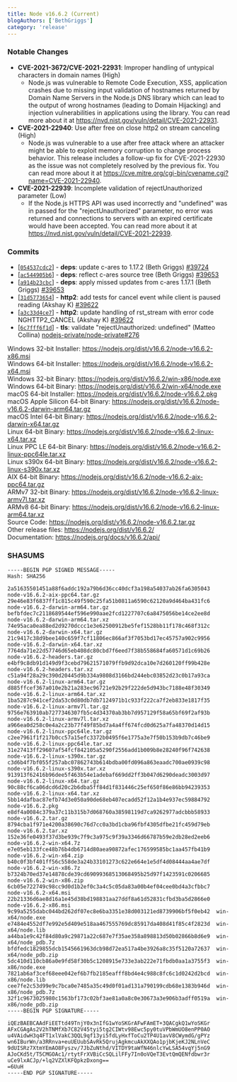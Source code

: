 ```yaml
---
title: Node v16.6.2 (Current)
blogAuthors: ['BethGriggs']
category: 'release'
---
```


### Notable Changes

- **CVE-2021-3672/CVE-2021-22931**: Improper handling of untypical characters in domain names (High)
  - Node.js was vulnerable to Remote Code Execution, XSS, application crashes due to missing input validation of hostnames returned by Domain Name Servers in the Node.js DNS library which can lead to the output of wrong hostnames (leading to Domain Hijacking) and injection vulnerabilities in applications using the library. You can read more about it at https://nvd.nist.gov/vuln/detail/CVE-2021-22931.
- **CVE-2021-22940**: Use after free on close http2 on stream canceling (High)
  - Node.js was vulnerable to a use after free attack where an attacker might be able to exploit memory corruption to change process behavior. This release includes a follow-up fix for CVE-2021-22930 as the issue was not completely resolved by the previous fix. You can read more about it at https://cve.mitre.org/cgi-bin/cvename.cgi?name=CVE-2021-22940.
- **CVE-2021-22939**: Incomplete validation of rejectUnauthorized parameter (Low)
  - If the Node.js HTTPS API was used incorrectly and "undefined" was in passed for the "rejectUnauthorized" parameter, no error was returned and connections to servers with an expired certificate would have been accepted. You can read more about it at https://nvd.nist.gov/vuln/detail/CVE-2021-22939.

### Commits

- [[`054537cdc2`](https://github.com/nodejs/node/commit/054537cdc2)] - **deps**: update c-ares to 1.17.2 (Beth Griggs) [#39724](https://github.com/nodejs/node/pull/39724)
- [[`ac544905b6`](https://github.com/nodejs/node/commit/ac544905b6)] - **deps**: reflect c-ares source tree (Beth Griggs) [#39653](https://github.com/nodejs/node/pull/39653)
- [[`a914b23cbc`](https://github.com/nodejs/node/commit/a914b23cbc)] - **deps**: apply missed updates from c-ares 1.17.1 (Beth Griggs) [#39653](https://github.com/nodejs/node/pull/39653)
- [[`31d5773654`](https://github.com/nodejs/node/commit/31d5773654)] - **http2**: add tests for cancel event while client is paused reading (Akshay K) [#39622](https://github.com/nodejs/node/pull/39622)
- [[`a3c33d4ce7`](https://github.com/nodejs/node/commit/a3c33d4ce7)] - **http2**: update handling of rst_stream with error code NGHTTP2_CANCEL (Akshay K) [#39622](https://github.com/nodejs/node/pull/39622)
- [[`6c7fff6f1d`](https://github.com/nodejs/node/commit/6c7fff6f1d)] - **tls**: validate "rejectUnauthorized: undefined" (Matteo Collina) [nodejs-private/node-private#276](https://github.com/nodejs-private/node-private/pull/276)

Windows 32-bit Installer: https://nodejs.org/dist/v16.6.2/node-v16.6.2-x86.msi<br />
Windows 64-bit Installer: https://nodejs.org/dist/v16.6.2/node-v16.6.2-x64.msi<br />
Windows 32-bit Binary: https://nodejs.org/dist/v16.6.2/win-x86/node.exe<br />
Windows 64-bit Binary: https://nodejs.org/dist/v16.6.2/win-x64/node.exe<br />
macOS 64-bit Installer: https://nodejs.org/dist/v16.6.2/node-v16.6.2.pkg<br />
macOS Apple Silicon 64-bit Binary: https://nodejs.org/dist/v16.6.2/node-v16.6.2-darwin-arm64.tar.gz<br />
macOS Intel 64-bit Binary: https://nodejs.org/dist/v16.6.2/node-v16.6.2-darwin-x64.tar.gz<br />
Linux 64-bit Binary: https://nodejs.org/dist/v16.6.2/node-v16.6.2-linux-x64.tar.xz<br />
Linux PPC LE 64-bit Binary: https://nodejs.org/dist/v16.6.2/node-v16.6.2-linux-ppc64le.tar.xz<br />
Linux s390x 64-bit Binary: https://nodejs.org/dist/v16.6.2/node-v16.6.2-linux-s390x.tar.xz<br />
AIX 64-bit Binary: https://nodejs.org/dist/v16.6.2/node-v16.6.2-aix-ppc64.tar.gz<br />
ARMv7 32-bit Binary: https://nodejs.org/dist/v16.6.2/node-v16.6.2-linux-armv7l.tar.xz<br />
ARMv8 64-bit Binary: https://nodejs.org/dist/v16.6.2/node-v16.6.2-linux-arm64.tar.xz<br />
Source Code: https://nodejs.org/dist/v16.6.2/node-v16.6.2.tar.gz<br />
Other release files: https://nodejs.org/dist/v16.6.2/<br />
Documentation: https://nodejs.org/docs/v16.6.2/api/

### SHASUMS

```
-----BEGIN PGP SIGNED MESSAGE-----
Hash: SHA256

2a51635501451a88f6addc192a79b6d36cc40dcf3a198a54037ab26fa6305043  node-v16.6.2-aix-ppc64.tar.gz
29e46e83f6837ff1c815c49f590c25fa51b0811a6590c62120a9d464ba431fc6  node-v16.6.2-darwin-arm64.tar.gz
befbfdec7c2118689544ef596e990aae2fcd1227707c6a8475056be14ce2ee8d  node-v16.6.2-darwin-arm64.tar.xz
74e95aca0ea88ed2d9270dccc1e3e62500912be5fef1528bb11f178c468f312c  node-v16.6.2-darwin-x64.tar.gz
21c9417c38d9bee140c659f7cf11806ec866af3f7053bd17ec45757a902c9956  node-v16.6.2-darwin-x64.tar.xz
7764da71e22d57746d65eb408dc80cbd7f6eed7f38b558684fa60571d1c69b26  node-v16.6.2-headers.tar.gz
e4bf9c8db91d149d9f3cebd79621571079ffb9d92dca10e7d260120ff99b428e  node-v16.6.2-headers.tar.xz
c51a94f28a29c390d20445d9b334a9808d3166bd244ebc03852d23c0b17a93ca  node-v16.6.2-linux-arm64.tar.gz
d885ffcef367a010e2b21a283ec96721e92b29f222de5d943bc7188e48f30349  node-v16.6.2-linux-arm64.tar.xz
1ba5287c941cef2da53c0d80db7db7124971b1c933f222ca7f2eb833e1817f35  node-v16.6.2-linux-armv7l.tar.gz
9756e763910ab7277346307fb5c4d34370ab3bb7d957129f58a65bf69f2af93b  node-v16.6.2-linux-armv7l.tar.xz
a966ea0d258c0e4a2c23b77f49f85bd7a4a4ff674fcd0d625a7fa48370d14d15  node-v16.6.2-linux-ppc64le.tar.gz
c2ee7961f1f217b0cc57a15efc3372b0495f6e1775a3e7f50b153b9db7c46be9  node-v16.6.2-linux-ppc64le.tar.xz
31e27413ff29607af54fcf842105a5290f2556add1b009b8e28240f96f742638  node-v16.6.2-linux-s390x.tar.gz
c3d6b4f7bf055f257abc07862743b614bdba00fd096a863eaadc700ae0939c98  node-v16.6.2-linux-s390x.tar.xz
913913f62416b96dee5f463b54e1adebaf669dd2ff3b047d6290deadc3003d97  node-v16.6.2-linux-x64.tar.gz
90c88cf6ca06dcd6d20c2b6dba5ff84d1f831446c25ef650f86e86bb94239353  node-v16.6.2-linux-x64.tar.xz
5bb14dafbac87efb74d3e050a90de68eb407ecadd52f12a1b4e937ec59884792  node-v16.6.2.pkg
e8df4a0084c379a37c11b315b7d068760a38598119d7ca9262977adcbbb58933  node-v16.6.2.tar.gz
8794cba1f971e4200a38690c76d7cc0a3bd1cba96fbf4305dfbe21fc459d79eb  node-v16.6.2.tar.xz
152e36fe0493f37d3be939c7f9c3a975c9f39a3346d66787b59e2db28ed2eeb6  node-v16.6.2-win-x64.7z
e7e05eb133fce48b76b4db6714d80aea90872afec176599585bc1aa457fb41b9  node-v16.6.2-win-x64.zip
b40c0f3bf401ff56c558de3a24b33101273c622e664e1e5df4d08444aa4ae7df  node-v16.6.2-win-x86.7z
b7324b70ed37e14878cde39cd69099368513068495b25d97f1423591c0206685  node-v16.6.2-win-x86.zip
6cb05e722749c98cc9d0d1b2ef0c3a4c5c05da83a00b4ef04cee0bd4a3cfbbc7  node-v16.6.2-x64.msi
22b21336d6ae8d16a1e45d38bd198831aa27ddf8a61d52831cfbd3ba5d2866e0  node-v16.6.2-x86.msi
9c99a5255dabc044bd262df07ec8e6ba3351e38d003121ed8739906bf5f0eb42  win-x64/node.exe
e7484e4552df7e992e5d409e518aa467555769dc85917da408d41f85c4f2823d  win-x64/node.lib
a44ba1e9c42f84d80a9c29871a22c687e7f35ae358a898813d50b02866b8d6e9  win-x64/node_pdb.7z
bfdfedc1829855dcb1545661963dcb98d72ea517a4be3926a8c35f5120a72637  win-x64/node_pdb.zip
5dc410d110cb86a0e9fd58f30b5c1208915e733e3ab222e71fbdb0aa1a3755f3  win-x86/node.exe
7821ab6af3cef68eee042ef6b7fb2185eafff8bd4e4c988c8fc6c1d0242d2bcd  win-x86/node.lib
cee7fe2c53d99e9c7bca0e7485a35c49d0f01ad131a790199cdb68e1383b946d  win-x86/node_pdb.7z
32f1c9673025980c1563bf173c02bf3ae81a0a8c0e30673a3e906b3adff0519a  win-x86/node_pdb.zip
-----BEGIN PGP SIGNATURE-----

iQEzBAEBCAAdFiEETtd49TnjY0x3nIfG1wYoSKGrAFwFAmET+3QACgkQ1wYoSKGr
AFxCGAgAs2V2hTNMfXb7C82V45tyi5tg2CIWtv98Ewc5py0tuVPbWmUO8enPP0AO
u4VAidwH3q4FT1xlVakC3QQL9qf13yi5fdLyHxfToCu2TP4U1avV8CWymdG/gPYz
wn6IBurWn/a3RRnva+euUEUubSAvRk5QrujAgkmcuAkXXQAo1pjbKjeKJ2NLnVeC
9dUISRz7XtmYEmAO8Fyszv/7JbZuNthd/VITDY9taWfN46nlcYwLSA54vqYj5nG9
AJoCKd5t/T5CMGOAc1/rtytFrXVBiCcSQLilFFy7In0oVQeT3EvtQmQENfdbwr3r
uCe9lxACJp/+lq2VZXlKFQpkzDxong==
=6UuH
-----END PGP SIGNATURE-----

```
